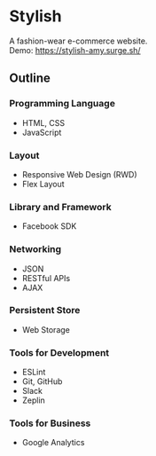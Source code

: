 # Stylish
A fashion-wear e-commerce website.<br>
Demo: https://stylish-amy.surge.sh/

## Outline

### Programming Language
- HTML, CSS
- JavaScript

### Layout
- Responsive Web Design (RWD)
- Flex Layout

### Library and Framework
- Facebook SDK

### Networking
- JSON
- RESTful APIs
- AJAX

### Persistent Store
- Web Storage

### Tools for Development
- ESLint
- Git, GitHub
- Slack
- Zeplin

### Tools for Business
- Google Analytics